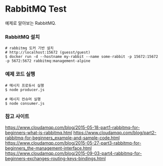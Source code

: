 # RabbitMQ Test
예제로 알아보는 RabbitMQ.

### RabbitMQ 설치
```
# rabbitmq 도커 기반 설치
# http://localhost:15672 (guesst/guest)
$ docker run -d --hostname my-rabbit --name some-rabbit -p 15672:15672 -p 5672:5672 rabbitmq:management-alpine

```

### 예제 코드 실행
```
# 메시지 프로듀서 실행
$ node producer.js

# 메시지 컨슈머 실행
$ node consumer.js
```

### 참고 사이트
https://www.cloudamqp.com/blog/2015-05-18-part1-rabbitmq-for-beginners-what-is-rabbitmq.html
https://www.cloudamqp.com/blog/part2-rabbitmq-for-beginners_example-and-sample-code.html
https://www.cloudamqp.com/blog/2015-05-27-part3-rabbitmq-for-beginners_the-management-interface.html
https://www.cloudamqp.com/blog/2015-09-03-part4-rabbitmq-for-beginners-exchanges-routing-keys-bindings.html
